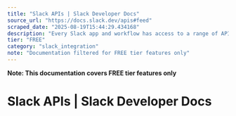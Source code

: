 ```yaml
---
title: "Slack APIs | Slack Developer Docs"
source_url: "https://docs.slack.dev/apis#feed"
scraped_date: "2025-08-19T15:44:29.434168"
description: "Every Slack app and workflow has access to a range of APIs that provide access to read, write, and update many types of data in Slack."
tier: "FREE"
category: "slack_integration"
note: "Documentation filtered for FREE tier features only"
---
```

**Note: This documentation covers FREE tier features only**

# Slack APIs | Slack Developer Docs

